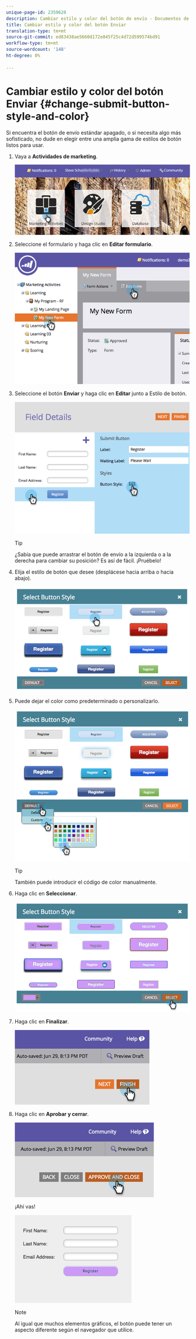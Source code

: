 ```yaml
---
unique-page-id: 2359620
description: Cambiar estilo y color del botón de envío - Documentos de marketing - Documentación del producto
title: Cambiar estilo y color del botón Enviar
translation-type: tm+mt
source-git-commit: ed83438ae5660d172e845f25c4d72d599574bd91
workflow-type: tm+mt
source-wordcount: '148'
ht-degree: 0%

---
```



# Cambiar estilo y color del botón Enviar {#change-submit-button-style-and-color}

Si encuentra el botón de envío estándar apagado, o si necesita algo más sofisticado, no dude en elegir entre una amplia gama de estilos de botón listos para usar.

1. Vaya a **Actividades de marketing**.

   ![](assets/login-marketing-activities-3.png)

1. Seleccione el formulario y haga clic en **Editar formulario**.

   ![](assets/image2014-9-15-16-3a54-3a36.png)

1. Seleccione el botón **Enviar** y haga clic en **Editar** junto a Estilo de botón.

   ![](assets/image2014-9-15-16-3a54-3a56.png)

   >[!TIP]
   >
   >¿Sabía que puede arrastrar el botón de envío a la izquierda o a la derecha para cambiar su posición? Es así de fácil. ¡Pruébelo!

1. Elija el estilo de botón que desee (desplácese hacia arriba o hacia abajo).

   ![](assets/image2014-9-15-16-3a55-3a30.png)

1. Puede dejar el color como predeterminado o personalizarlo.

   ![](assets/image2014-9-15-16-3a56-3a0.png)

   >[!TIP]
   >
   >También puede introducir el código de color manualmente.

1. Haga clic en **Seleccionar**.

   ![](assets/image2014-9-15-16-3a56-3a37.png)

1. Haga clic en **Finalizar**.

   ![](assets/image2014-9-15-16-3a56-3a52.png)

1. Haga clic en **Aprobar y cerrar**.

   ![](assets/image2014-9-15-16-3a57-3a10.png)

   ¡Ahí vas!

   ![](assets/image2014-9-15-16-3a57-3a17.png)

   >[!NOTE]
   >
   >Al igual que muchos elementos gráficos, el botón puede tener un aspecto diferente según el navegador que utilice.

